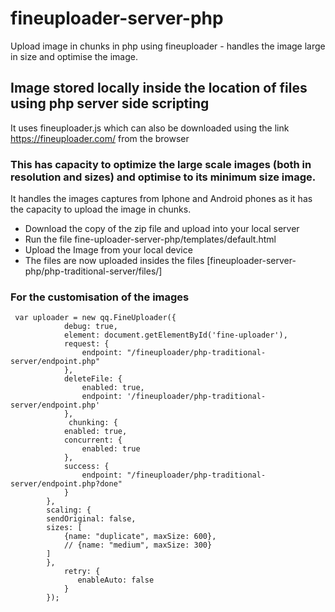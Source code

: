 # fineuploader-server-php
Upload image in chunks in php using fineuploader - handles the image large in size and optimise the image.

## Image stored locally inside the location of files using php server side scripting
It uses fineuploader.js which can also be downloaded using the link https://fineuploader.com/ from the browser

### This has capacity to optimize the large scale images (both in resolution and sizes) and optimise to its minimum size image.
It handles the images captures from Iphone and Android phones as it has the capacity to upload the image in chunks.

- Download the copy of the zip file and upload into your local server
- Run the file fine-uploader-server-php/templates/default.html
- Upload the Image from your local device
- The files are now uploaded insides the files [fineuploader-server-php/php-traditional-server/files/]

### For the customisation of the images
```
 var uploader = new qq.FineUploader({
            debug: true,
            element: document.getElementById('fine-uploader'),
            request: {
                endpoint: "/fineuploader/php-traditional-server/endpoint.php"
            },
            deleteFile: {
                enabled: true,
                endpoint: '/fineuploader/php-traditional-server/endpoint.php'
            },
             chunking: {
            enabled: true,
            concurrent: {
                enabled: true
            },
            success: {
                endpoint: "/fineuploader/php-traditional-server/endpoint.php?done"
            }
        },
        scaling: {
        sendOriginal: false,
        sizes: [
            {name: "duplicate", maxSize: 600},
            // {name: "medium", maxSize: 300}
        ]
        },
            retry: {
               enableAuto: false
            }
        });
```
